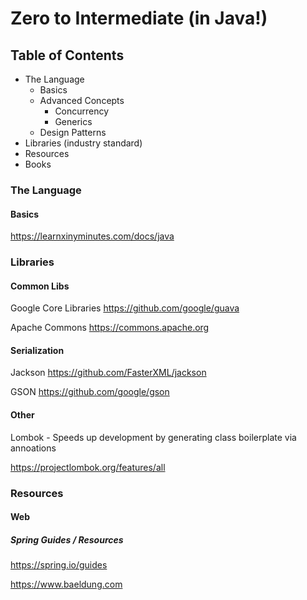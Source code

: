 # Zero to Intermediate (in Java!)

## Table of Contents

* The Language
  * Basics
  * Advanced Concepts 
    * Concurrency 
    * Generics
  * Design Patterns
 * Libraries (industry standard)
 * Resources
 * Books 
 
 
### The Language
#### Basics

https://learnxinyminutes.com/docs/java
 
    
### Libraries 

#### Common Libs

Google Core Libraries 
https://github.com/google/guava

Apache Commons
https://commons.apache.org

#### Serialization

Jackson 
https://github.com/FasterXML/jackson

GSON 
https://github.com/google/gson


#### Other

Lombok - Speeds up development by generating class boilerplate via annoations

https://projectlombok.org/features/all



### Resources 

#### Web 

##### Spring Guides / Resources

https://spring.io/guides

https://www.baeldung.com
